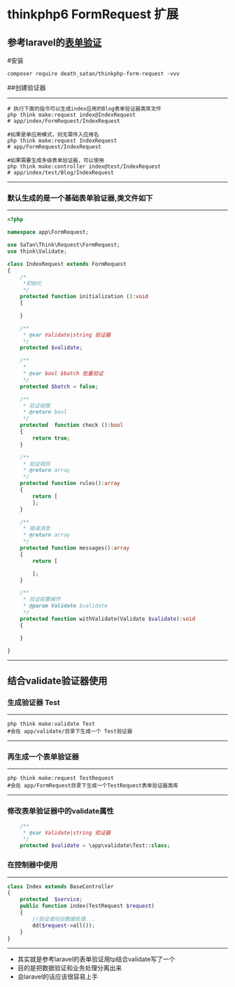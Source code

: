 # thinkphp6 FormRequest 扩展
## 参考laravel的[表单验证](https://learnku.com/docs/laravel/8.x/validation/9374#ecf8bc)
#安装
```shell
composer require death_satan/thinkphp-form-request -vvv
```
##创建验证器

---
```shell
# 执行下面的指令可以生成index应用的Blog表单验证器类库文件
php think make:request index@IndexRequest
# app/index/FormRequest/IndexRequest

#如果是单应用模式，则无需传入应用名
php think make:request IndexRequest
# app/FormRequest/IndexRequest

#如果需要生成多级表单验证器，可以使用
php think make:controller index@test/IndexRequest
# app/index/test/Blog/IndexRequest

```
---

### 默认生成的是一个基础表单验证器,类文件如下

---
```php
<?php

namespace app\FormRequest;

use SaTan\Think\Request\FormRequest;
use think\Validate;

class IndexRequest extends FormRequest
{
    /*
     *初始化
     */
    protected function initialization ():void
    {

    }

    /**
     * @var Validate|string 验证器
     */
    protected $validate;

    /**
     *
     * @var bool $batch 批量验证
     */
    protected $batch = false;

    /**
     * 验证权限
     * @return bool
     */
    protected  function check ():bool
    {
        return true;
    }

    /**
     * 验证规则
     * @return array
     */
    protected function rules():array
    {
        return [
        ];
    }

    /**
     * 错误消息
     * @return array
     */
    protected function messages():array
    {
        return [

        ];
    }

    /**
     * 验证前置操作
     * @param Validate $validate
     */
    protected function withValidate(Validate $validate):void
    {

    }

}
```
---

## 结合validate验证器使用

### 生成验证器 Test

---
```shell
php think make:validate Test
#会在 app/validate/目录下生成一个 Test验证器
```
---

### 再生成一个表单验证器

---
```shell
php think make:request TestRequest
#会在 app/FormRequest目录下生成一个TestRequest表单验证器类库
```
---
### 修改表单验证器中的validate属性
```php 
    /**
     * @var Validate|string 验证器
     */
    protected $validate = \app\validate\Test::class;
```
### 在控制器中使用

---
```php
class Index extends BaseController
{
    protected  $service;
    public function index(TestRequest $request)
    {
        //验证成功后数据处理...
        dd($request->all());
    }
}
```
---

* 其实就是参考laravel的表单验证用tp结合validate写了一个
* 目的是把数据验证和业务处理分离出来
* 会laravel的话应该很容易上手
